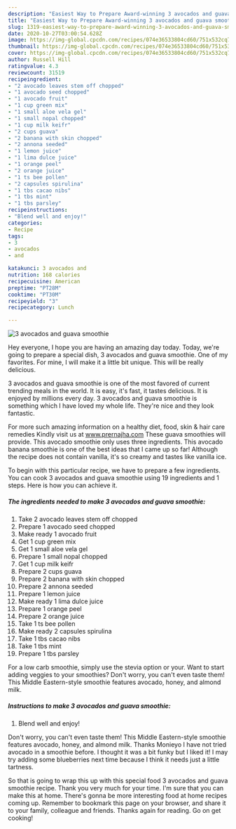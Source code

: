 ```yaml
---
description: "Easiest Way to Prepare Award-winning 3 avocados and guava smoothie"
title: "Easiest Way to Prepare Award-winning 3 avocados and guava smoothie"
slug: 1319-easiest-way-to-prepare-award-winning-3-avocados-and-guava-smoothie
date: 2020-10-27T03:00:54.628Z
image: https://img-global.cpcdn.com/recipes/074e36533804cd60/751x532cq70/3-avocados-and-guava-smoothie-recipe-main-photo.jpg
thumbnail: https://img-global.cpcdn.com/recipes/074e36533804cd60/751x532cq70/3-avocados-and-guava-smoothie-recipe-main-photo.jpg
cover: https://img-global.cpcdn.com/recipes/074e36533804cd60/751x532cq70/3-avocados-and-guava-smoothie-recipe-main-photo.jpg
author: Russell Hill
ratingvalue: 4.3
reviewcount: 31519
recipeingredient:
- "2 avocado leaves stem off chopped"
- "1 avocado seed chopped"
- "1 avocado fruit"
- "1 cup green mix"
- "1 small aloe vela gel"
- "1 small nopal chopped"
- "1 cup milk keifr"
- "2 cups guava"
- "2 banana with skin chopped"
- "2 annona seeded"
- "1 lemon juice"
- "1 lima dulce juice"
- "1 orange peel"
- "2 orange juice"
- "1 ts bee pollen"
- "2 capsules spirulina"
- "1 tbs cacao nibs"
- "1 tbs mint"
- "1 tbs parsley"
recipeinstructions:
- "Blend well and enjoy!"
categories:
- Recipe
tags:
- 3
- avocados
- and

katakunci: 3 avocados and 
nutrition: 168 calories
recipecuisine: American
preptime: "PT28M"
cooktime: "PT30M"
recipeyield: "3"
recipecategory: Lunch

---
```



![3 avocados and guava smoothie](https://img-global.cpcdn.com/recipes/074e36533804cd60/751x532cq70/3-avocados-and-guava-smoothie-recipe-main-photo.jpg)

Hey everyone, I hope you are having an amazing day today. Today, we're going to prepare a special dish, 3 avocados and guava smoothie. One of my favorites. For mine, I will make it a little bit unique. This will be really delicious.

3 avocados and guava smoothie is one of the most favored of current trending meals in the world. It is easy, it's fast, it tastes delicious. It is enjoyed by millions every day. 3 avocados and guava smoothie is something which I have loved my whole life. They're nice and they look fantastic.

For more such amazing information on a healthy diet, food, skin &amp; hair care remedies Kindly visit us at www.prernajha.com These guava smoothies will provide. This avocado smoothie only uses three ingredients. This avocado banana smoothie is one of the best ideas that I came up so far! Although the recipe does not contain vanilla, it&#39;s so creamy and tastes like vanilla ice.


To begin with this particular recipe, we have to prepare a few ingredients. You can cook 3 avocados and guava smoothie using 19 ingredients and 1 steps. Here is how you can achieve it.

<!--inarticleads1-->

##### The ingredients needed to make 3 avocados and guava smoothie:

1. Take 2 avocado leaves stem off chopped
1. Prepare 1 avocado seed chopped
1. Make ready 1 avocado fruit
1. Get 1 cup green mix
1. Get 1 small aloe vela gel
1. Prepare 1 small nopal chopped
1. Get 1 cup milk keifr
1. Prepare 2 cups guava
1. Prepare 2 banana with skin chopped
1. Prepare 2 annona seeded
1. Prepare 1 lemon juice
1. Make ready 1 lima dulce juice
1. Prepare 1 orange peel
1. Prepare 2 orange juice
1. Take 1 ts bee pollen
1. Make ready 2 capsules spirulina
1. Take 1 tbs cacao nibs
1. Take 1 tbs mint
1. Prepare 1 tbs parsley


For a low carb smoothie, simply use the stevia option or your. Want to start adding veggies to your smoothies? Don&#39;t worry, you can&#39;t even taste them! This Middle Eastern-style smoothie features avocado, honey, and almond milk. 

<!--inarticleads2-->

##### Instructions to make 3 avocados and guava smoothie:

1. Blend well and enjoy!


Don&#39;t worry, you can&#39;t even taste them! This Middle Eastern-style smoothie features avocado, honey, and almond milk. Thanks Monieyo I have not tried avocado in a smoothie before. I thought it was a bit funky but I liked it! I may try adding some blueberries next time because I think it needs just a little tartness. 

So that is going to wrap this up with this special food 3 avocados and guava smoothie recipe. Thank you very much for your time. I'm sure that you can make this at home. There's gonna be more interesting food at home recipes coming up. Remember to bookmark this page on your browser, and share it to your family, colleague and friends. Thanks again for reading. Go on get cooking!
